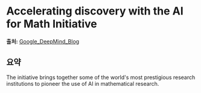 # Accelerating discovery with the AI for Math Initiative

**출처:** [Google_DeepMind_Blog](https://deepmind.google/discover/blog/accelerating-discovery-with-the-ai-for-math-initiative/)

## 요약
The initiative brings together some of the world's most prestigious research institutions to pioneer the use of AI in mathematical research.

